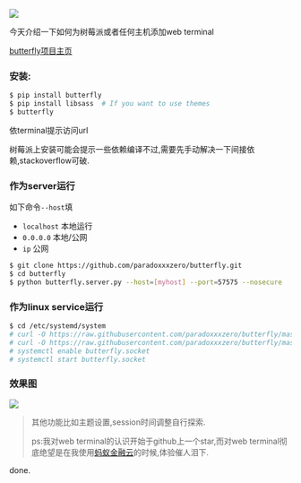 ![](http://7xqjx7.com1.z0.glb.clouddn.com/image/Screen%20Shot%202016-03-23%20at%2020.47.50.png?imageView2/2/h/600)  

今天介绍一下如何为树莓派或者任何主机添加web terminal 

[butterfly项目主页](https://github.com/paradoxxxzero/butterfly)  

### 安装: 

```sh
$ pip install butterfly
$ pip install libsass  # If you want to use themes
$ butterfly
```  

依terminal提示访问url 

树莓派上安装可能会提示一些依赖编译不过,需要先手动解决一下间接依赖,stackoverflow可破. 

### 作为server运行 

如下命令`--host`填  

- `localhost` 本地运行
- `0.0.0.0` 本地/公网
- `ip` 公网 

```sh
$ git clone https://github.com/paradoxxxzero/butterfly.git
$ cd butterfly
$ python butterfly.server.py --host=[myhost] --port=57575 --nosecure
```  

### 作为linux service运行 

```sh
$ cd /etc/systemd/system
# curl -O https://raw.githubusercontent.com/paradoxxxzero/butterfly/master/butterfly.service
# curl -O https://raw.githubusercontent.com/paradoxxxzero/butterfly/master/butterfly.socket
# systemctl enable butterfly.socket
# systemctl start butterfly.socket
```  

### 效果图 

![](http://7xqjx7.com1.z0.glb.clouddn.com/image/687474703a2f2f70.gif?imageView2/2/h/600) 

> 其他功能比如主题设置,session时间调整自行探索.  
> 
> ps:我对web terminal的认识开始于github上一个star,而对web terminal彻底绝望是在我使用[蚂蚁金融云](https://www.cloud.alipay.com)的时候,体验催人泪下. 

done. 

